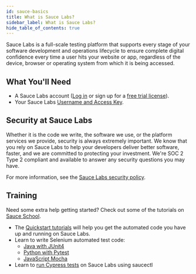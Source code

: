 ```yaml
---
id: sauce-basics
title: What is Sauce Labs?
sidebar_label: What is Sauce Labs?
hide_table_of_contents: true
---
```


Sauce Labs is a full-scale testing platform that supports every stage of your software development and operations lifecycle to ensure complete digital confidence every time a user hits your website or app, regardless of the device, browser or operating system from which it is being accessed.

## What You'll Need
* A Sauce Labs account ([Log in](https://accounts.saucelabs.com/am/XUI/#login/) or sign up for a [free trial license](https://saucelabs.com/sign-up)).
* Your Sauce Labs [Username and Access Key](https://app.saucelabs.com/user-settings).

## Security at Sauce Labs
Whether it is the code we write, the software we use, or the platform services we provide, security is always extremely important. We know that you rely on Sauce Labs to help your developers deliver better software, faster, and we are committed to protecting your investment. We're SOC 2 Type 2 compliant and available to answer any security questions you may have.

For more information, see the [Sauce Labs security policy](https://saucelabs.com/security).

## Training
Need some extra help getting started? Check out some of the tutorials on [Sauce School](https://training.saucelabs.com/).
* The [Quickstart tutorials](https://training.saucelabs.com/quickstart/) will help you get the automated code you have up and running on Sauce Labs.
* Learn to write Selenium automated test code:
  * [Java with JUnit4](https://training.saucelabs.com/SeleniumJava/)
  * [Python with Pytest](https://training.saucelabs.com/seleniumpython/)
  * [JavaScript Mocha](https://training.saucelabs.com/SeleniumJS/)
* Learn to [run Cypress tests](https://training.saucelabs.com/saucectl/) on Sauce Labs using saucectl

